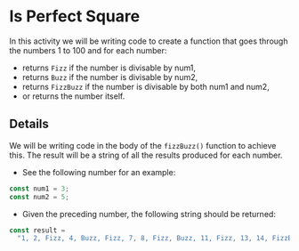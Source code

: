 # Is Perfect Square

In this activity we will be writing code to create a function that goes through the numbers 1 to 100 and for each number:

- returns `Fizz` if the number is divisable by num1,
- returns `Buzz` if the number is divisable by num2,
- returns `FizzBuzz` if the number is divisable by both num1 and num2,
- or returns the number itself.

## Details

We will be writing code in the body of the `fizzBuzz()` function to achieve this.
The result will be a string of all the results produced for each number.

- See the following number for an example:

```js
const num1 = 3;
const num2 = 5;
```

- Given the preceding number, the following string should be returned:

```js
const result =
  "1, 2, Fizz, 4, Buzz, Fizz, 7, 8, Fizz, Buzz, 11, Fizz, 13, 14, FizzBuzz, 16, 17, Fizz, 19, Buzz, Fizz, 22, 23, Fizz, Buzz, 26, Fizz, 28, 29, FizzBuzz, 31, 32, Fizz, 34, Buzz, Fizz, 37, 38, Fizz, Buzz, 41, Fizz, 43, 44, FizzBuzz, 46, 47, Fizz, 49, Buzz, Fizz, 52, 53, Fizz, Buzz, 56, Fizz, 58, 59, FizzBuzz, 61, 62, Fizz, 64, Buzz, Fizz, 67, 68, Fizz, Buzz, 71, Fizz, 73, 74, FizzBuzz, 76, 77, Fizz, 79, Buzz, Fizz, 82, 83, Fizz, Buzz, 86, Fizz, 88, 89, FizzBuzz, 91, 92, Fizz, 94, Buzz, Fizz, 97, 98, Fizz, Buzz,";
```
